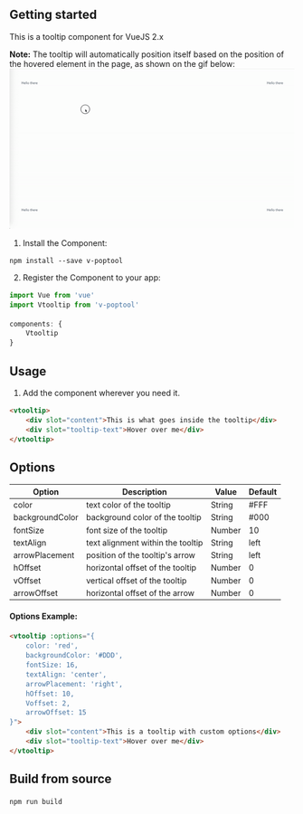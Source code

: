 ## Getting started
This is a tooltip component for VueJS 2.x

**Note:** The tooltip will automatically position itself based on the position of the hovered element in the page, as shown on the gif below:
![Example](./example.gif)

1. Install the Component:
```
npm install --save v-poptool
```

2. Register the Component to your app:
```javascript
import Vue from 'vue'
import Vtooltip from 'v-poptool'

components: {
    Vtooltip
}
```

## Usage
1. Add the component wherever you need it.
```html
<vtooltip>
    <div slot="content">This is what goes inside the tooltip</div>
    <div slot="tooltip-text">Hover over me</div>
</vtooltip>
```

## Options
| Option             | Description                                                      | Value                  | Default  |
|--------------------|------------------------------------------------------------------|------------------------|----------|
| color            | text color of the tooltip                                  | String                | #FFF  |
| backgroundColor          | background color of the tooltip                              | String | #000         |
| fontSize         | font size of the tooltip                             | Number | 10          |
| textAlign             | text alignment within the tooltip                                     | String                 | left         |
| arrowPlacement              | position of the tooltip's arrow                | String                | left  |
| hOffset         | horizontal offset of the tooltip                                          | Number                 |  0        |
| vOffset         | vertical offset of the tooltip                                          | Number                 |  0        |
| arrowOffset  | horizontal offset of the arrow | Number                | 0  |

#### Options Example:
```html
<vtooltip :options="{
	color: 'red',
    backgroundColor: '#DDD',
    fontSize: 16,
    textAlign: 'center',
    arrowPlacement: 'right',
    hOffset: 10,
    Voffset: 2,
    arrowOffset: 15
}">
    <div slot="content">This is a tooltip with custom options</div>
    <div slot="tooltip-text">Hover over me</div>
</vtooltip>

```
## Build from source
`npm run build`
